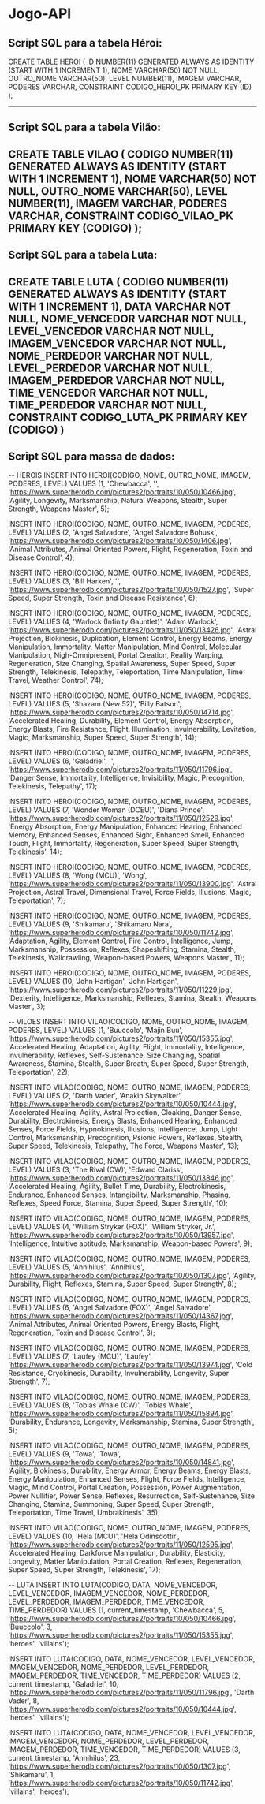 # Jogo-API

## Script SQL para a tabela Héroi:

CREATE TABLE HEROI
(
    ID     NUMBER(11) GENERATED ALWAYS AS IDENTITY (START WITH 1 INCREMENT 1),
    NOME       VARCHAR(50) NOT NULL,
    OUTRO_NOME VARCHAR(50),
    LEVEL      NUMBER(11),
    IMAGEM     VARCHAR,
    PODERES    VARCHAR,
    CONSTRAINT CODIGO_HEROI_PK PRIMARY KEY (ID)
);

---------------------------------------------------------------------------------------------------
## Script SQL para a tabela Vilão:
CREATE TABLE VILAO
(
    CODIGO     NUMBER(11) GENERATED ALWAYS AS IDENTITY (START WITH 1 INCREMENT 1),
    NOME       VARCHAR(50) NOT NULL,
    OUTRO_NOME VARCHAR(50),
    LEVEL      NUMBER(11),
    IMAGEM     VARCHAR,
    PODERES    VARCHAR,
    CONSTRAINT CODIGO_VILAO_PK PRIMARY KEY (CODIGO)
);
---------------------------------------------------------------------------------------------------
## Script SQL para a tabela Luta:

CREATE TABLE LUTA
(
    CODIGO          NUMBER(11) GENERATED ALWAYS AS IDENTITY (START WITH 1 INCREMENT 1),
    DATA            VARCHAR NOT NULL,
    NOME_VENCEDOR   VARCHAR NOT NULL,
    LEVEL_VENCEDOR  VARCHAR NOT NULL,
    IMAGEM_VENCEDOR VARCHAR NOT NULL,
    NOME_PERDEDOR   VARCHAR NOT NULL,
    LEVEL_PERDEDOR  VARCHAR NOT NULL,
    IMAGEM_PERDEDOR VARCHAR NOT NULL,
    TIME_VENCEDOR   VARCHAR NOT NULL,
    TIME_PERDEDOR   VARCHAR NOT NULL,
    CONSTRAINT CODIGO_LUTA_PK PRIMARY KEY (CODIGO)
)
---------------------------------------------------------------------------------------------------
## Script SQL para massa de dados:

-- HEROIS
INSERT INTO HEROI(CODIGO, NOME, OUTRO_NOME, IMAGEM, PODERES, LEVEL)
VALUES (1, 'Chewbacca', '',
        'https://www.superherodb.com/pictures2/portraits/10/050/10466.jpg',
        'Agility, Longevity, Marksmanship, Natural Weapons, Stealth, Super Strength, Weapons Master', 5);

INSERT INTO HEROI(CODIGO, NOME, OUTRO_NOME, IMAGEM, PODERES, LEVEL)
VALUES (2, 'Angel Salvadore', 'Angel Salvadore Bohusk',
        'https://www.superherodb.com/pictures2/portraits/10/050/1406.jpg',
        'Animal Attributes, Animal Oriented Powers, Flight, Regeneration, Toxin and Disease Control', 4);

INSERT INTO HEROI(CODIGO, NOME, OUTRO_NOME, IMAGEM, PODERES, LEVEL)
VALUES (3, 'Bill Harken', '', 'https://www.superherodb.com/pictures2/portraits/10/050/1527.jpg',
        'Super Speed, Super Strength, Toxin and Disease Resistance', 6);

INSERT INTO HEROI(CODIGO, NOME, OUTRO_NOME, IMAGEM, PODERES, LEVEL)
VALUES (4, 'Warlock (Infinity Gauntlet)', 'Adam Warlock',
        'https://www.superherodb.com/pictures2/portraits/11/050/13426.jpg',
        'Astral Projection, Biokinesis, Duplication, Element Control, Energy Beams, Energy Manipulation, Immortality, Matter Manipulation, Mind Control, Molecular Manipulation, Nigh-Omnipresent, Portal Creation, Reality Warping, Regeneration, Size Changing, Spatial Awareness, Super Speed, Super Strength, Telekinesis, Telepathy, Teleportation, Time Manipulation, Time Travel, Weather Control',
        74);

INSERT INTO HEROI(CODIGO, NOME, OUTRO_NOME, IMAGEM, PODERES, LEVEL)
VALUES (5, 'Shazam (New 52)', 'Billy Batson',
        'https://www.superherodb.com/pictures2/portraits/10/050/14714.jpg',
        'Accelerated Healing, Durability, Element Control, Energy Absorption, Energy Blasts, Fire Resistance, Flight, Illumination, Invulnerability, Levitation, Magic, Marksmanship, Super Speed, Super Strength',
        14);

INSERT INTO HEROI(CODIGO, NOME, OUTRO_NOME, IMAGEM, PODERES, LEVEL)
VALUES (6, 'Galadriel', '',
        'https://www.superherodb.com/pictures2/portraits/11/050/11796.jpg',
        'Danger Sense, Immortality, Intelligence, Invisibility, Magic, Precognition, Telekinesis, Telepathy', 17);

INSERT INTO HEROI(CODIGO, NOME, OUTRO_NOME, IMAGEM, PODERES, LEVEL)
VALUES (7, 'Wonder Woman (DCEU)', 'Diana Prince',
        'https://www.superherodb.com/pictures2/portraits/11/050/12529.jpg',
        'Energy Absorption, Energy Manipulation, Enhanced Hearing, Enhanced Memory, Enhanced Senses, Enhanced Sight, Enhanced Smell, Enhanced Touch, Flight, Immortality, Regeneration, Super Speed, Super Strength, Telekinesis',
        14);

INSERT INTO HEROI(CODIGO, NOME, OUTRO_NOME, IMAGEM, PODERES, LEVEL)
VALUES (8, 'Wong (MCU)', 'Wong',
        'https://www.superherodb.com/pictures2/portraits/11/050/13900.jpg',
        'Astral Projection, Astral Travel, Dimensional Travel, Force Fields, Illusions, Magic, Teleportation', 7);

INSERT INTO HEROI(CODIGO, NOME, OUTRO_NOME, IMAGEM, PODERES, LEVEL)
VALUES (9, 'Shikamaru', 'Shikamaru Nara',
        'https://www.superherodb.com/pictures2/portraits/10/050/11742.jpg',
        'Adaptation, Agility, Element Control, Fire Control, Intelligence, Jump, Marksmanship, Possession, Reflexes, Shapeshifting, Stamina, Stealth, Telekinesis, Wallcrawling, Weapon-based Powers, Weapons Master',
        11);

INSERT INTO HEROI(CODIGO, NOME, OUTRO_NOME, IMAGEM, PODERES, LEVEL)
VALUES (10, 'John Hartigan', 'John Hartigan',
        'https://www.superherodb.com/pictures2/portraits/11/050/11229.jpg',
        'Dexterity, Intelligence, Marksmanship, Reflexes, Stamina, Stealth, Weapons Master', 3);

-- VILOES
INSERT INTO VILAO(CODIGO, NOME, OUTRO_NOME, IMAGEM, PODERES, LEVEL)
VALUES (1, 'Buuccolo', 'Majin Buu', 'https://www.superherodb.com/pictures2/portraits/11/050/15355.jpg',
        'Accelerated Healing, Adaptation, Agility, Flight, Immortality, Intelligence, Invulnerability, Reflexes, Self-Sustenance, Size Changing, Spatial Awareness, Stamina, Stealth, Super Breath, Super Speed, Super Strength, Teleportation',
        22);

INSERT INTO VILAO(CODIGO, NOME, OUTRO_NOME, IMAGEM, PODERES, LEVEL)
VALUES (2, 'Darth Vader', 'Anakin Skywalker', 'https://www.superherodb.com/pictures2/portraits/10/050/10444.jpg',
        'Accelerated Healing, Agility, Astral Projection, Cloaking, Danger Sense, Durability, Electrokinesis, Energy Blasts, Enhanced Hearing, Enhanced Senses, Force Fields, Hypnokinesis, Illusions, Intelligence, Jump, Light Control, Marksmanship, Precognition, Psionic Powers, Reflexes, Stealth, Super Speed, Telekinesis, Telepathy, The Force, Weapons Master',
        13);

INSERT INTO VILAO(CODIGO, NOME, OUTRO_NOME, IMAGEM, PODERES, LEVEL)
VALUES (3, 'The Rival (CW)', 'Edward Clariss', 'https://www.superherodb.com/pictures2/portraits/11/050/13846.jpg',
        'Accelerated Healing, Agility, Bullet Time, Durability, Electrokinesis, Endurance, Enhanced Senses, Intangibility, Marksmanship, Phasing, Reflexes, Speed Force, Stamina, Super Speed, Super Strength',
        10);

INSERT INTO VILAO(CODIGO, NOME, OUTRO_NOME, IMAGEM, PODERES, LEVEL)
VALUES (4, 'William Stryker (FOX)', 'William Stryker, Jr.',
        'https://www.superherodb.com/pictures2/portraits/10/050/13957.jpg',
        'Intelligence, Intuitive aptitude, Marksmanship, Weapon-based Powers', 9);

INSERT INTO VILAO(CODIGO, NOME, OUTRO_NOME, IMAGEM, PODERES, LEVEL)
VALUES (5, 'Annihilus', 'Annihilus', 'https://www.superherodb.com/pictures2/portraits/10/050/1307.jpg',
        'Agility, Durability, Flight, Reflexes, Stamina, Super Speed, Super Strength', 8);

INSERT INTO VILAO(CODIGO, NOME, OUTRO_NOME, IMAGEM, PODERES, LEVEL)
VALUES (6, 'Angel Salvadore (FOX)', 'Angel Salvadore',
        'https://www.superherodb.com/pictures2/portraits/11/050/14367.jpg',
        'Animal Attributes, Animal Oriented Powers, Energy Blasts, Flight, Regeneration, Toxin and Disease Control', 3);

INSERT INTO VILAO(CODIGO, NOME, OUTRO_NOME, IMAGEM, PODERES, LEVEL)
VALUES (7, 'Laufey (MCU)', 'Laufey', 'https://www.superherodb.com/pictures2/portraits/11/050/13974.jpg',
        'Cold Resistance, Cryokinesis, Durability, Invulnerability, Longevity, Super Strength', 7);

INSERT INTO VILAO(CODIGO, NOME, OUTRO_NOME, IMAGEM, PODERES, LEVEL)
VALUES (8, 'Tobias Whale (CW)', 'Tobias Whale', 'https://www.superherodb.com/pictures2/portraits/11/050/15894.jpg',
        'Durability, Endurance, Longevity, Marksmanship, Stamina, Super Strength', 5);

INSERT INTO VILAO(CODIGO, NOME, OUTRO_NOME, IMAGEM, PODERES, LEVEL)
VALUES (9, 'Towa', 'Towa', 'https://www.superherodb.com/pictures2/portraits/10/050/14841.jpg',
        'Agility, Biokinesis, Durability, Energy Armor, Energy Beams, Energy Blasts, Energy Manipulation, Enhanced Senses, Flight, Force Fields, Intelligence, Magic, Mind Control, Portal Creation, Possession, Power Augmentation, Power Nullifier, Power Sense, Reflexes, Resurrection, Self-Sustenance, Size Changing, Stamina, Summoning, Super Speed, Super Strength, Teleportation, Time Travel, Umbrakinesis',
        35);

INSERT INTO VILAO(CODIGO, NOME, OUTRO_NOME, IMAGEM, PODERES, LEVEL)
VALUES (10, 'Hela (MCU)', 'Hela Odinsdottir', 'https://www.superherodb.com/pictures2/portraits/11/050/12595.jpg',
        'Accelerated Healing, Darkforce Manipulation, Durability, Elasticity, Longevity, Matter Manipulation, Portal Creation, Reflexes, Regeneration, Super Speed, Super Strength, Telekinesis',
        17);

-- LUTA
INSERT INTO LUTA(CODIGO, DATA, NOME_VENCEDOR, LEVEL_VENCEDOR, IMAGEM_VENCEDOR, NOME_PERDEDOR, LEVEL_PERDEDOR,
                 IMAGEM_PERDEDOR, TIME_VENCEDOR, TIME_PERDEDOR)
VALUES (1, current_timestamp, 'Chewbacca', 5,
        'https://www.superherodb.com/pictures2/portraits/10/050/10466.jpg', 'Buuccolo', 3,
        'https://www.superherodb.com/pictures2/portraits/11/050/15355.jpg', 'heroes', 'villains');

INSERT INTO LUTA(CODIGO, DATA, NOME_VENCEDOR, LEVEL_VENCEDOR, IMAGEM_VENCEDOR, NOME_PERDEDOR, LEVEL_PERDEDOR,
                 IMAGEM_PERDEDOR, TIME_VENCEDOR, TIME_PERDEDOR)
VALUES (2, current_timestamp, 'Galadriel', 10,
        'https://www.superherodb.com/pictures2/portraits/11/050/11796.jpg', 'Darth Vader', 8,
        'https://www.superherodb.com/pictures2/portraits/10/050/10444.jpg', 'heroes', 'villains');

INSERT INTO LUTA(CODIGO, DATA, NOME_VENCEDOR, LEVEL_VENCEDOR, IMAGEM_VENCEDOR, NOME_PERDEDOR, LEVEL_PERDEDOR,
                 IMAGEM_PERDEDOR, TIME_VENCEDOR, TIME_PERDEDOR)
VALUES (3, current_timestamp, 'Annihilus', 23,
        'https://www.superherodb.com/pictures2/portraits/10/050/1307.jpg', 'Shikamaru', 1,
        'https://www.superherodb.com/pictures2/portraits/10/050/11742.jpg', 'villains', 'heroes');
